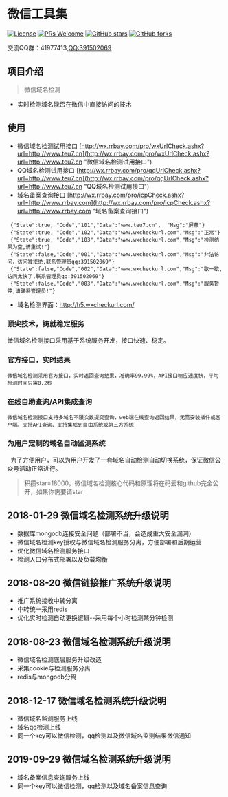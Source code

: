 ﻿# 微信工具集
[![License](https://img.shields.io/badge/license-MIT-blue.svg)](LICENSE)
[![PRs Welcome](https://img.shields.io/badge/PRs-welcome-brightgreen.svg)](https://github.com/gemgin/WeChatTools/pulls)
[![GitHub stars](https://img.shields.io/github/stars/gemgin/WeChatTools.svg?style=social&label=Stars)](https://github.com/gemgin/WeChatTools)
[![GitHub forks](https://img.shields.io/github/forks/gemgin/WeChatTools.svg?style=social&label=Fork)](https://github.com/gemgin/WeChatTools)

交流QQ群：41977413,[QQ:391502069](http://wpa.qq.com/msgrd?v=3&uin=391502069&site=qq&menu=yes "QQ:391502069")

## 项目介绍
> 微信域名检测
- 实时检测域名能否在微信中直接访问的技术


## 使用
- 微信域名检测试用接口 [http://wx.rrbay.com/pro/wxUrlCheck.ashx?url=http://www.teu7.cn](http://wx.rrbay.com/pro/wxUrlCheck.ashx?url=http://www.teu7.cn "微信域名检测试用接口")
- QQ域名检测试用接口 [http://wx.rrbay.com/pro/qqUrlCheck.ashx?url=http://www.teu7.cn](http://wx.rrbay.com/pro/qqUrlCheck.ashx?url=http://www.teu7.cn "QQ域名检测试用接口")
- 域名备案查询接口 [http://wx.rrbay.com/pro/icpCheck.ashx?url=http://www.rrbay.com](http://wx.rrbay.com/pro/icpCheck.ashx?url=http://www.rrbay.com "域名备案查询接口")
```
 {"State":true, "Code","101","Data":"www.teu7.cn",  "Msg":"屏蔽"}
 {"State":true, "Code","102","Data":"www.wxcheckurl.com","Msg":"正常"}
 {"State":true, "Code","103","Data":"www.wxcheckurl.com","Msg":"检测结果为空,请重试!"}
 {"State":false,"Code","001","Data":"www.wxcheckurl.com","Msg":"非法访问，访问被拒绝,联系管理员qq:391502069"}
 {"State":false,"Code","002","Data":"www.wxcheckurl.com","Msg":"歇一歇,访问太快了,联系管理员qq:391502069"}
 {"State":false,"Code","003","Data":"www.wxcheckurl.com","Msg":"服务暂停,请联系管理员!"}
```
- 域名检测界面：http://h5.wxcheckurl.com/
 
### 顶尖技术，铸就稳定服务

微信域名检测接口采用基于系统服务开发，接口快速、稳定。

### 官方接口，实时结果

    微信域名检测采用官方接口，实时返回查询结果，准确率99.99%，API接口响应速度快，平均检测时间只需0.2秒

### 在线自助查询/API集成查询

    微信域名检测接口支持多域名不限次数提交查询，web端在线查询返回结果，无需安装插件或客户端。支持API查询、支持集成到自由系统或第三方系统

### 为用户定制的域名自动监测系统

   为了方便用户，可以为用户开发了一套域名自动检测自动切换系统，保证微信公众号活动正常进行。

> 积攒star=18000，微信域名检测核心代码和原理将在码云和github完全公开，如果你需要请star

## 2018-01-29 微信域名检测系统升级说明
- 数据库mongodb连接安全问题（部署不当，会造成重大安全漏洞）
- 微信域名检测key授权与微信域名检测服务分离，方便部署和后期运营
- 优化微信域名检测服务接口
- 检测入口分布式部署以及负载均衡

## 2018-08-20 微信链接推广系统升级说明
- 推广系统接收中转分离
- 中转统一采用redis
- 优化实时检测自动更换逻辑--采用每个小时检测某分钟检测
 
## 2018-08-23 微信域名检测系统升级说明
- 微信域名检测底层服务升级改造
- 采集cookie与检测服务分离
- redis与mongodb分离

## 2018-12-17 微信域名检测系统升级说明
- 微信域名监测服务上线
- 域名qq检测上线
- 同一个key可以微信检测，qq检测以及微信域名监测结果微信通知

## 2019-09-29 微信域名检测系统升级说明
- 域名备案信息查询服务上线
- 同一个key可以微信检测，qq检测以及域名备案信息查询